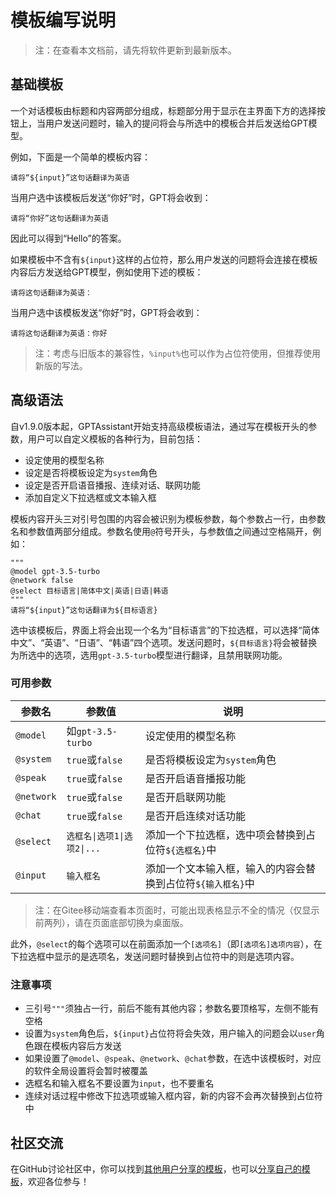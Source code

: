 # 模板编写说明

> 注：在查看本文档前，请先将软件更新到最新版本。

## 基础模板

一个对话模板由标题和内容两部分组成，标题部分用于显示在主界面下方的选择按钮上，当用户发送问题时，输入的提问将会与所选中的模板合并后发送给GPT模型。

例如，下面是一个简单的模板内容：

```
请将“${input}”这句话翻译为英语
```

当用户选中该模板后发送“你好”时，GPT将会收到：

```
请将“你好”这句话翻译为英语
```

因此可以得到“Hello”的答案。

如果模板中不含有`${input}`这样的占位符，那么用户发送的问题将会连接在模板内容后方发送给GPT模型，例如使用下述的模板：

```
请将这句话翻译为英语：
```

当用户选中该模板发送“你好”时，GPT将会收到：

```
请将这句话翻译为英语：你好
```

> 注：考虑与旧版本的兼容性，`%input%`也可以作为占位符使用，但推荐使用新版的写法。

## 高级语法

自v1.9.0版本起，GPTAssistant开始支持高级模板语法，通过写在模板开头的参数，用户可以自定义模板的各种行为，目前包括：

- 设定使用的模型名称
- 设定是否将模板设定为`system`角色
- 设定是否开启语音播报、连续对话、联网功能
- 添加自定义下拉选框或文本输入框

模板内容开头三对引号包围的内容会被识别为模板参数，每个参数占一行，由参数名和参数值两部分组成。参数名使用`@`符号开头，与参数值之间通过空格隔开，例如：

```
"""
@model gpt-3.5-turbo
@network false
@select 目标语言|简体中文|英语|日语|韩语
"""
请将“${input}”这句话翻译为${目标语言}
```

选中该模板后，界面上将会出现一个名为“目标语言”的下拉选框，可以选择“简体中文”、“英语”、“日语”、“韩语”四个选项。发送问题时，`${目标语言}`将会被替换为所选中的选项，选用`gpt-3.5-turbo`模型进行翻译，且禁用联网功能。

### 可用参数

| 参数名 | 参数值 | 说明 |
| --- | --- | --- |
| `@model` | 如`gpt-3.5-turbo` | 设定使用的模型名称 |
| `@system` | `true`或`false` | 是否将模板设定为`system`角色 |
| `@speak` | `true`或`false` | 是否开启语音播报功能 |
| `@network` | `true`或`false` | 是否开启联网功能 |
| `@chat` | `true`或`false` | 是否开启连续对话功能 |
| `@select` | `选框名\|选项1\|选项2\|...` | 添加一个下拉选框，选中项会替换到占位符`${选框名}`中 |
| `@input` | `输入框名` | 添加一个文本输入框，输入的内容会替换到占位符`${输入框名}`中 |

> 注：在Gitee移动端查看本页面时，可能出现表格显示不全的情况（仅显示前两列），请在页面底部切换为桌面版。

此外，`@select`的每个选项可以在前面添加一个`[选项名]`（即`[选项名]选项内容`），在下拉选框中显示的是选项名，发送问题时替换到占位符中的则是选项内容。

### 注意事项

- 三引号`"""`须独占一行，前后不能有其他内容；参数名要顶格写，左侧不能有空格
- 设置为`system`角色后，`${input}`占位符将会失效，用户输入的问题会以`user`角色跟在模板内容后方发送
- 如果设置了`@model`、`@speak`、`@network`、`@chat`参数，在选中该模板时，对应的软件全局设置将会暂时被覆盖
- 选框名和输入框名不要设置为`input`，也不要重名
- 连续对话过程中修改下拉选项或输入框内容，新的内容不会再次替换到占位符中

## 社区交流

在GitHub讨论社区中，你可以找到[其他用户分享的模板](https://github.com/Skythinker616/gpt-assistant-android/discussions/categories/templates)，也可以[分享自己的模板](https://github.com/Skythinker616/gpt-assistant-android/discussions/new?category=templates)，欢迎各位参与！
